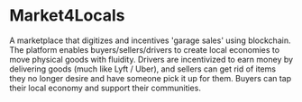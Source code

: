 # Market4Locals

A marketplace that digitizes and incentives 'garage sales' using blockchain. The platform enables buyers/sellers/drivers to create local economies to move physical goods with fluidity. Drivers are incentivized to earn money by delivering goods (much like Lyft / Uber), and sellers can get rid of items they no longer desire and have someone pick it up for them. Buyers can tap their local economy and support their communities.

